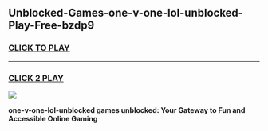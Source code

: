 
## Unblocked-Games-one-v-one-lol-unblocked-Play-Free-bzdp9
<h3>
<a href="https://premium76.site?title=one-v-one-lol-unblocked&ref=21A">CLICK TO PLAY</a></h3>
<hr>

<h3>
<a href="https://premium76.site?title=one-v-one-lol-unblocked&ref=21A">CLICK 2 PLAY</a>
  
</h3>

<a href="https://premium76.site?title=one-v-one-lol-unblocked&ref=21A"><img src="https://clearcache.store/games.png"></a>


**one-v-one-lol-unblocked games unblocked: Your Gateway to Fun and Accessible Online Gaming**
